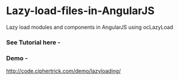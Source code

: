 # Lazy-load-files-in-AngularJS
Lazy load modules and components in AngularJS using ocLazyLoad

### See Tutorial here  - 


### Demo - 
http://code.ciphertrick.com/demo/lazyloading/
